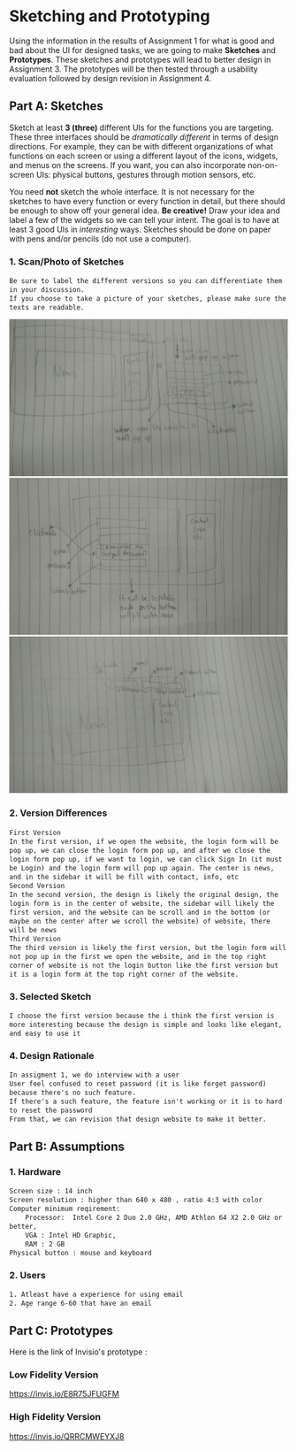# Sketching and Prototyping
Using the information in the results of Assignment 1 for what is good and bad about the UI for designed tasks, we are going to make **Sketches** and **Prototypes**. These sketches and prototypes will lead to better design in Assignment 3. The prototypes will be then tested through a usability evaluation followed by design revision in Assignment 4.

## Part A: Sketches
Sketch at least **3 (three)** different UIs for the functions you are targeting. These three interfaces should be _dramatically different_ in terms of design directions. For example, they can be with different organizations of what functions on each screen or using a different layout of the icons, widgets, and menus on the screens. If you want, you can also incorporate non-on-screen UIs: physical buttons, gestures through motion sensors, etc.

You need **not** sketch the whole interface. It is not necessary for the sketches to have every function or every function in detail, but there should be enough to show off your general idea. **Be creative!** Draw your idea and label a few of the widgets so we can tell your intent. The goal is to have at least 3 good UIs in *interesting* ways. Sketches should be done on paper with pens and/or pencils (do not use a computer).

### 1. Scan/Photo of Sketches
```
Be sure to label the different versions so you can differentiate them in your discussion. 
If you choose to take a picture of your sketches, please make sure the texts are readable.
```

![Scan/Photo of Sketches](https://github.com/hci-a-if-its-2019/assignment-2-rennat10/blob/master/Solusi1.jpg)
![Scan/Photo of Sketches](https://github.com/hci-a-if-its-2019/assignment-2-rennat10/blob/master/Solusi2.jpg)
![Scan/Photo of Sketches](https://github.com/hci-a-if-its-2019/assignment-2-rennat10/blob/master/Solusi3.jpg)

### 2. Version Differences
```
First Version
In the first version, if we open the website, the login form will be pop up, we can close the login form pop up, and after we close the login form pop up, if we want to login, we can click Sign In (it must be Login) and the login form will pop up again. The center is news, and in the sidebar it will be fill with contact, info, etc
Second Version
In the second version, the design is likely the original design, the login form is in the center of website, the sidebar will likely the first version, and the website can be scroll and in the bottom (or maybe on the center after we scroll the website) of website, there will be news
Third Version
The third version is likely the first version, but the login form will not pop up in the first we open the website, and in the top right corner of website is not the login button like the first version but it is a login form at the top right corner of the website.

```

### 3. Selected Sketch
```
I choose the first version because the i think the first version is more interesting because the design is simple and looks like elegant, and easy to use it
```

### 4. Design Rationale
```
In assigment 1, we do interview with a user
User feel confused to reset password (it is like forget password) because there's no such feature.
If there's a such feature, the feature isn't working or it is to hard to reset the password
From that, we can revision that design website to make it better.
```

## Part B: Assumptions
### 1. Hardware
```
Screen size : 14 inch
Screen resolution : higher than 640 x 480 , ratio 4:3 with color
Computer minimum reqirement: 
	Processor:  Intel Core 2 Duo 2.0 GHz, AMD Athlon 64 X2 2.0 GHz or better,
	VGA : Intel HD Graphic, 
	RAM : 2 GB
Physical button : mouse and keyboard
```
### 2. Users
```
1. Atleast have a experience for using email
2. Age range 6-60 that have an email
```

## Part C: Prototypes
Here is the link of Invisio's prototype : 
### Low Fidelity Version
https://invis.io/E8R75JFUGFM
### High Fidelity Version
https://invis.io/QRRCMWEYXJ8
